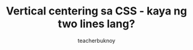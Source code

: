 ---
title: Vertical centering sa CSS - kaya ng two lines lang?
permalink: /videos/block-align-content/
banner:
  title: "align-content"
  subtitle: CSS
description: Nahihirapan ka pa rin bang mag-center ng mga elements sa CSS? May madali nang way para magawa iyan.
author: teacherbuknoy
rssLink: https://www.tiktok.com/@antaresphdev/video/7395934935049211152
syndication:
  - label: Dailymotion
    url: https://www.dailymotion.com/video/x92xktg
  - label: YouTube
    url: https://youtube.com/shorts/wdDa8Iv7sEw
  - label: Facebook
    url: https://www.facebook.com/share/r/tyDQRjqVLVKsPDG5/
  - label: Tiktok
    url: https://www.tiktok.com/@antaresphdev/video/7395934935049211152
video:
  provider: cdn
  lang: tl
  formats:
    - path: /videos/block-align-content/block-align-content.mp4
      type: video/mp4
      width: 1080
      height: 1920
  captions:
    - url: /assets/files/videos/block-align-content/block-align-content.vtt
      lang: tl
      kind: captions
      label: Filipino
      isDefault: true
    - url: /assets/files/videos/block-align-content/block-align-content.en-US.vtt
      lang: en-US
      kind: subtitles
      label: English (US)
cover:
  folder: block-align-content
  filename: cover.png
  sizes: [300, 600, 900, 1200, 1440, 1920]
  formats: ['png', 'webp', 'avif']
  width: 1080
  height: 1920
tags:
  - css
type: short
---